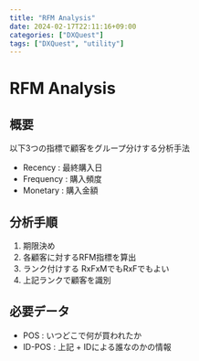 ```yaml
---
title: "RFM Analysis"
date: 2024-02-17T22:11:16+09:00
categories: ["DXQuest"]
tags: ["DXQuest", "utility"]
---
```

# RFM Analysis

## 概要

以下3つの指標で顧客をグループ分けする分析手法
- Recency : 最終購入日
- Frequency : 購入頻度
- Monetary : 購入金額

## 分析手順

1. 期限決め
2. 各顧客に対するRFM指標を算出
3. ランク付けする RxFxMでもRxFでもよい
4. 上記ランクで顧客を識別

## 必要データ

- POS : いつどこで何が買われたか
- ID-POS : 上記 + IDによる誰なのかの情報
